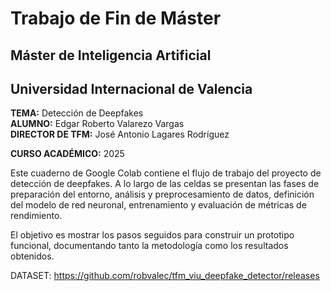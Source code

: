 # **Trabajo de Fin de Máster**
## **Máster de Inteligencia Artificial**
## **Universidad Internacional de Valencia**

**TEMA:** Detección de Deepfakes\
**ALUMNO:** Edgar Roberto Valarezo Vargas\
**DIRECTOR DE TFM:** José Antonio Lagares Rodríguez

**CURSO ACADÉMICO:** 2025


Este cuaderno de Google Colab contiene el flujo de trabajo del proyecto de detección de deepfakes. A lo largo de las celdas se presentan las fases de preparación del entorno, análisis y preprocesamiento de datos, definición del modelo de red neuronal, entrenamiento y evaluación de métricas de rendimiento.

El objetivo es mostrar los pasos seguidos para construir un prototipo funcional, documentando tanto la metodología como los resultados obtenidos.

DATASET: https://github.com/robvalec/tfm_viu_deepfake_detector/releases

